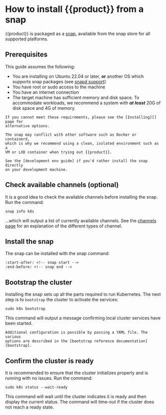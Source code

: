 # How to install {{product}} from a snap

{{product}} is packaged as a [snap], available from the
snap store for all supported platforms.

## Prerequisites

This guide assumes the following:

- You are installing on Ubuntu 22.04 or later, **or** another OS which supports
  snap packages (see [snapd support])
- You have root or sudo access to the machine
- You have an internet connection
- The target machine has sufficient memory and disk space. To accommodate
  workloads, we recommend a system with ***at least*** 20G of disk space and
  4G of memory.

```{note}
If you cannot meet these requirements, please see the [Installing][] page for
alternative options.
```

```{note}
The snap may conflict with other software such as Docker or containerd,
which is why we recommend using a clean, isolated environment such as a
VM or LXD container when trying out {{product}}.

See the [development env guide] if you'd rather install the snap directly
on your development machine.
```

## Check available channels (optional)

It is a good idea to check the available channels before installing the snap.
Run the command:

```
snap info k8s
```

...which will output a list of currently available channels. See the [channels
page] for an explanation of the different types of channel.

## Install the snap

The snap can be installed with the snap command:

```{literalinclude} ../../../_parts/install.md
:start-after: <!-- snap start -->
:end-before: <!-- snap end -->
```

## Bootstrap the cluster

Installing the snap sets up all the parts required to run Kubernetes. The next
step is to `bootstrap` the cluster to activate the services:

```
sudo k8s bootstrap
```

This command will output a message confirming local cluster services have been
started.

```{note}
Additional configuration is possible by passing a YAML file. The various
options are described in the [bootstrap reference documentation][bootstrap].
```

## Confirm the cluster is ready

It is recommended to ensure that the cluster initializes properly and is
running with no issues. Run the command:

```
sudo k8s status --wait-ready
```

This command will wait until the cluster indicates it is ready and then display
the current status. The command will time-out if the cluster does not reach a
ready state.

<!-- LINKS -->

[Installing]: ./index
[channels page]: ../../explanation/channels
[snap]: https://snapcraft.io/docs
[snapd support]: https://snapcraft.io/docs/installing-snapd
[bootstrap]: ../../reference/bootstrap-config-reference
[development env guide]: ./dev-env.md
